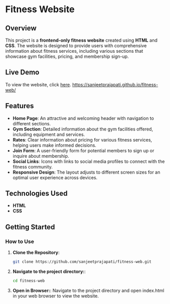 # Fitness Website

## Overview
This project is a **frontend-only fitness website** created using **HTML** and **CSS**. The website is designed to provide users with comprehensive information about fitness services, including various sections that showcase gym facilities, pricing, and membership sign-up.

## Live Demo
To view the website, click [here](https://sanjeetprajapati.github.io/fitness-web/).
https://sanjeetprajapati.github.io/fitness-web/

## Features
- **Home Page**: An attractive and welcoming header with navigation to different sections.
- **Gym Section**: Detailed information about the gym facilities offered, including equipment and services.
- **Rates**: Clear information about pricing for various fitness services, helping users make informed decisions.
- **Join Form**: A user-friendly form for potential members to sign up or inquire about membership.
- **Social Links**: Icons with links to social media profiles to connect with the fitness community.
- **Responsive Design**: The layout adjusts to different screen sizes for an optimal user experience across devices.

## Technologies Used
- **HTML**
- **CSS**

## Getting Started
### How to Use
1. **Clone the Repository**:
   ```bash
   git clone https://github.com/sanjeetprajapati/fitness-web.git

2. **Navigate to the project directory:**:
   ```bash
   cd fitness-web
3. **Open in Browser:**:
  Navigate to the project directory and open index.html in your web browser to view the website.

